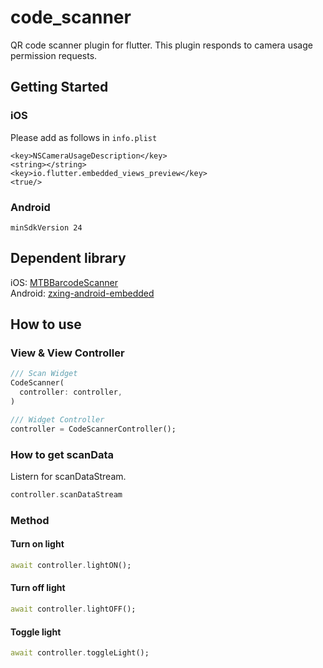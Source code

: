 # code_scanner

QR code scanner plugin for flutter. This plugin responds to camera usage permission requests.

## Getting Started

### iOS
Please add as follows in <code>info.plist</code>
```
<key>NSCameraUsageDescription</key>
<string></string>
<key>io.flutter.embedded_views_preview</key>
<true/>
```

### Android
```
minSdkVersion 24
```

## Dependent library
iOS:  [MTBBarcodeScanner](https://github.com/mikebuss/MTBBarcodeScanner)
<br>
Android:  [zxing-android-embedded](https://github.com/journeyapps/zxing-android-embedded)


## How to use
### View & View Controller
```dart
/// Scan Widget
CodeScanner(
  controller: controller,
)

/// Widget Controller
controller = CodeScannerController();
```
### How to get scanData
Listern for scanDataStream.
```dart
controller.scanDataStream
```
### Method
#### Turn on light
```dart
await controller.lightON();
```
#### Turn off light
```dart
await controller.lightOFF();
```
#### Toggle light
```dart
await controller.toggleLight();
```
